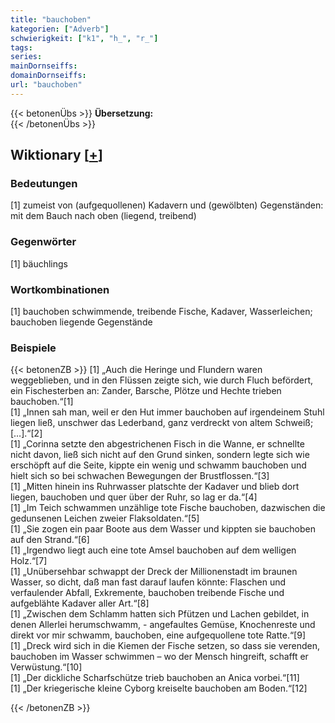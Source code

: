 ```yaml
---
title: "bauchoben"
kategorien: ["Adverb"]
schwierigkeit: ["k1", "h_", "r_"]
tags:
series:
mainDornseiffs:
domainDornseiffs:
url: "bauchoben"
---
```


{{< betonenÜbs >}}
**Übersetzung:**  
{{< /betonenÜbs >}}

## Wiktionary [[+](https://de.wiktionary.org/wiki/bauchoben)]

### Bedeutungen
[1] zumeist von (aufgequollenen) Kadavern und (gewölbten) Gegenständen: mit dem Bauch nach oben (liegend, treibend)  

### Gegenwörter
[1] bäuchlings  

### Wortkombinationen
[1] bauchoben schwimmende, treibende Fische, Kadaver, Wasserleichen; bauchoben liegende Gegenstände  

### Beispiele
{{< betonenZB >}}
[1] „Auch die Heringe und Flundern waren weggeblieben, und in den Flüssen zeigte sich, wie durch Fluch befördert, ein Fischesterben an: Zander, Barsche, Plötze und Hechte trieben bauchoben.“[1]  
[1] „Innen sah man, weil er den Hut immer bauchoben auf irgendeinem Stuhl liegen ließ, unschwer das Lederband, ganz verdreckt von altem Schweiß;[…].“[2]  
[1] „Corinna setzte den abgestrichenen Fisch in die Wanne, er schnellte nicht davon, ließ sich nicht auf den Grund sinken, sondern legte sich wie erschöpft auf die Seite, kippte ein wenig und schwamm bauchoben und hielt sich so bei schwachen Bewegungen der Brustflossen.“[3]  
[1] „Mitten hinein ins Ruhrwasser platschte der Kadaver und blieb dort liegen, bauchoben und quer über der Ruhr, so lag er da.“[4]  
[1] „Im Teich schwammen unzählige tote Fische bauchoben, dazwischen die gedunsenen Leichen zweier Flaksoldaten.“[5]  
[1] „Sie zogen ein paar Boote aus dem Wasser und kippten sie bauchoben auf den Strand.“[6]  
[1] „Irgendwo liegt auch eine tote Amsel bauchoben auf dem welligen Holz.“[7]  
[1] „Unübersehbar schwappt der Dreck der Millionenstadt im braunen Wasser, so dicht, daß man fast darauf laufen könnte: Flaschen und verfaulender Abfall, Exkremente, bauchoben treibende Fische und aufgeblähte Kadaver aller Art.“[8]  
[1] „Zwischen dem Schlamm hatten sich Pfützen und Lachen gebildet, in denen Allerlei herumschwamm, - angefaultes Gemüse, Knochenreste und direkt vor mir schwamm, bauchoben, eine aufgequollene tote Ratte.“[9]  
[1] „Dreck wird sich in die Kiemen der Fische setzen, so dass sie verenden, bauchoben im Wasser schwimmen – wo der Mensch hingreift, schafft er Verwüstung.“[10]  
[1] „Der dickliche Scharfschütze trieb bauchoben an Anica vorbei.“[11]  
[1] „Der kriegerische kleine Cyborg kreiselte bauchoben am Boden.“[12]  

{{< /betonenZB >}}

